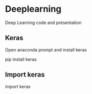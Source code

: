 # Deeplearning
Deep Learning code and presentation

## Keras

Open anaconda prompt and install keras

pip install keras

## Import keras

import keras

